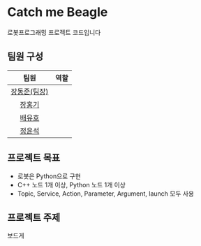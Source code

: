 # Catch me Beagle
로봇프로그래밍 프로젝트 코드입니다

## 팀원 구성
|팀원|역할|
|:---:|:---:|
|[장동준(팀장)](https://github.com/ehdxns)|
|[장홍기](https://github.com/krokroak)|
|[배유호](https://github.com/BeY0ndH)|
|[정윤석](https://github.com/yoonseok777)|

## 프로젝트 목표
- 로봇은 Python으로 구현
- C++ 노드 1개 이상, Python 노드 1개 이상
- Topic, Service, Action, Parameter, Argument, launch 모두 사용

## 프로젝트 주제
보드게
